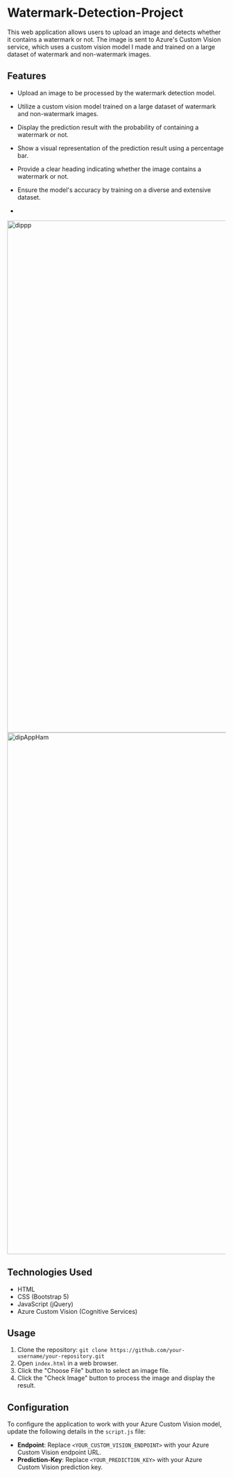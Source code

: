 # Watermark-Detection-Project


This web application allows users to upload an image and detects whether it contains a watermark or not. The image is sent to Azure's Custom Vision service,  which uses a custom vision model I made and trained on a large dataset of watermark and non-watermark images.


## Features

- Upload an image to be processed by the watermark detection model.
- Utilize a custom vision model trained on a large dataset of watermark and non-watermark images.
- Display the prediction result with the probability of containing a watermark or not.
- Show a visual representation of the prediction result using a percentage bar.
- Provide a clear heading indicating whether the image contains a watermark or not.
- Ensure the model's accuracy by training on a diverse and extensive dataset.



- 
<img width="1178" alt="dippp" src="https://github.com/hamzashaukat111/Watermark-Detection-Project/assets/75229817/2ff128e4-64c1-4667-8184-940d77686c47">


<img width="1200" alt="dipAppHam" src="https://github.com/hamzashaukat111/Watermark-Detection-Project/assets/75229817/db8bc458-e835-4483-af7c-16f15228252d">

## Technologies Used

- HTML
- CSS (Bootstrap 5)
- JavaScript (jQuery)
- Azure Custom Vision (Cognitive Services)

## Usage

1. Clone the repository: `git clone https://github.com/your-username/your-repository.git`
2. Open `index.html` in a web browser.
3. Click the "Choose File" button to select an image file.
4. Click the "Check Image" button to process the image and display the result.

## Configuration

To configure the application to work with your Azure Custom Vision model, update the following details in the `script.js` file:

- **Endpoint**: Replace `<YOUR_CUSTOM_VISION_ENDPOINT>` with your Azure Custom Vision endpoint URL.
- **Prediction-Key**: Replace `<YOUR_PREDICTION_KEY>` with your Azure Custom Vision prediction key.
